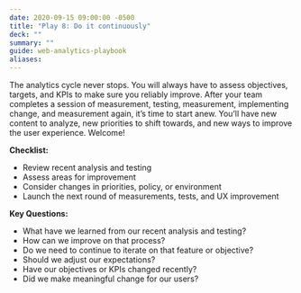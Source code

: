 ```yaml
---
date: 2020-09-15 09:00:00 -0500
title: "Play 8: Do it continuously"
deck: ""
summary: ""
guide: web-analytics-playbook
aliases:
---
```

The analytics cycle never stops. You will always have to assess objectives, targets, and KPIs to make sure you reliably improve. After your team completes a session of measurement, testing, measurement, implementing change, and measurement again, it’s time to start anew. You’ll have new content to analyze, new priorities to shift towards, and new ways to improve the user experience. Welcome!

**Checklist:**

- Review recent analysis and testing
- Assess areas for improvement
- Consider changes in priorities, policy, or environment
- Launch the next round of measurements, tests, and UX improvement

**Key Questions:**

- What have we learned from our recent analysis and testing?
- How can we improve on that process?
- Do we need to continue to iterate on that feature or objective?
- Should we adjust our expectations?
- Have our objectives or KPIs changed recently?
- Did we make meaningful change for our users?

